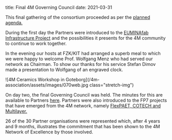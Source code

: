 title: Final 4M Governing Council
date: 2021-03-31

This final gathering of the consortium proceeded as per the [planned agenda.](/4m-association/event/4M-Governing-Council.html)
<!--break-->
During the first day the Partners were introduced to the [EUMINAfab Infrastructure Project](http://www.euminafab.eu/) and the possibilities it presents for the 4M community to continue to work together.

In the evening our hosts at FZK/KIT had arranged a superb meal to which we were happy to welcome Prof. Wolfgang Menz who had served our network as Chairman. To show our thanks for his service Stefan Dimov made a presentation to Wolfgang of an engraved clock.  

![4M Ceramics Workshop in Goteborg](/4m-association/assets/images/070web.jpg  class="stretch-img")   

On day two, the final Governing Council was held. The minutes for this are available to Partners [here]( http://www.4m-net.org/browser/46). Partners were also introduced to the FP7 projects that have emerged from the 4M network, namely [FlexPAET, COTECH and Multilayer.](/projects)  

26 of the 30 Partner organisations were represented which, after 4 years and 9 months,  illustrates the commitment that has been shown to the 4M Network of Excellence by those involved.